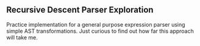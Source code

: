 ## Recursive Descent Parser Exploration

Practice implementation for a general purpose expression parser using simple
AST transformations. Just curious to find out how far this approach will take me.
